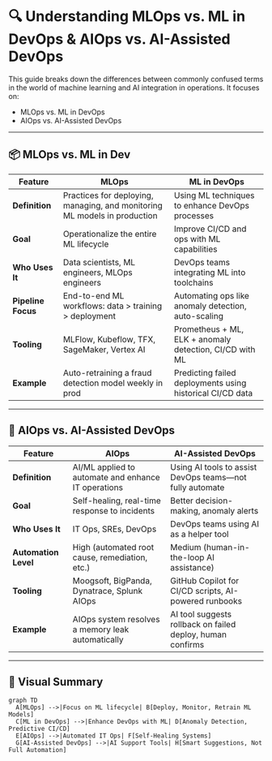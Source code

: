 # 🔍 Understanding MLOps vs. ML in DevOps & AIOps vs. AI-Assisted DevOps

This guide breaks down the differences between commonly confused terms in the world of machine learning and AI integration in operations. It focuses on:

- MLOps vs. ML in DevOps
- AIOps vs. AI-Assisted DevOps

---

## 📦 MLOps vs. ML in Dev

| Feature             | **MLOps**                                                  | **ML in DevOps**                                           |
|---------------------|-------------------------------------------------------------|-------------------------------------------------------------|
| **Definition**      | Practices for deploying, managing, and monitoring ML models in production | Using ML techniques to enhance DevOps processes             |
| **Goal**            | Operationalize the entire ML lifecycle                      | Improve CI/CD and ops with ML capabilities                  |
| **Who Uses It**     | Data scientists, ML engineers, MLOps engineers              | DevOps teams integrating ML into toolchains                 |
| **Pipeline Focus**  | End-to-end ML workflows: data > training > deployment       | Automating ops like anomaly detection, auto-scaling         |
| **Tooling**         | MLFlow, Kubeflow, TFX, SageMaker, Vertex AI                 | Prometheus + ML, ELK + anomaly detection, CI/CD with ML     |
| **Example**         | Auto-retraining a fraud detection model weekly in prod      | Predicting failed deployments using historical CI/CD data   |

---

## 🤖 AIOps vs. AI-Assisted DevOps

| Feature             | **AIOps**                                                   | **AI-Assisted DevOps**                                     |
|---------------------|-------------------------------------------------------------|-------------------------------------------------------------|
| **Definition**      | AI/ML applied to automate and enhance IT operations         | Using AI tools to assist DevOps teams—not fully automate    |
| **Goal**            | Self-healing, real-time response to incidents               | Better decision-making, anomaly alerts                      |
| **Who Uses It**     | IT Ops, SREs, DevOps                                         | DevOps teams using AI as a helper tool                      |
| **Automation Level**| High (automated root cause, remediation, etc.)              | Medium (human-in-the-loop AI assistance)                   |
| **Tooling**         | Moogsoft, BigPanda, Dynatrace, Splunk AIOps                 | GitHub Copilot for CI/CD scripts, AI-powered runbooks       |
| **Example**         | AIOps system resolves a memory leak automatically           | AI tool suggests rollback on failed deploy, human confirms  |

---

## 🧠 Visual Summary

```mermaid
graph TD
  A[MLOps] -->|Focus on ML lifecycle| B[Deploy, Monitor, Retrain ML Models]
  C[ML in DevOps] -->|Enhance DevOps with ML| D[Anomaly Detection, Predictive CI/CD]
  E[AIOps] -->|Automated IT Ops| F[Self-Healing Systems]
  G[AI-Assisted DevOps] -->|AI Support Tools| H[Smart Suggestions, Not Full Automation]
